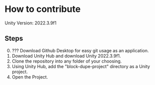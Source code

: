 # How to contribute
Unity Version: 2022.3.9f1
## Steps
0. ??? Download Github Desktop for easy git usage as an application.
1. Download Unity Hub and download Unity 2022.3.9f1.
2. Clone the repository into any folder of your choosing.
3. Using Unity Hub, add the "block-dupe-project" directory as a Unity project.
4. Open the Project.
